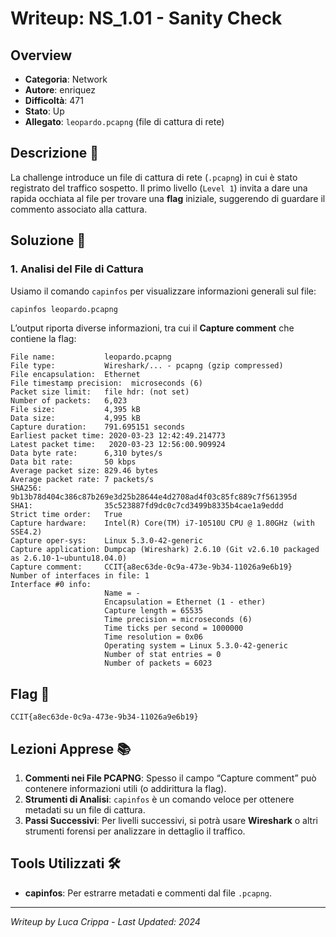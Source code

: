 # Writeup: NS_1.01 - Sanity Check

## Overview
- **Categoria**: Network  
- **Autore**: enriquez  
- **Difficoltà**: 471  
- **Stato**: Up  
- **Allegato**: `leopardo.pcapng` (file di cattura di rete)

## Descrizione 📝
La challenge introduce un file di cattura di rete (`.pcapng`) in cui è stato registrato del traffico sospetto. Il primo livello (`Level 1`) invita a dare una rapida occhiata al file per trovare una **flag** iniziale, suggerendo di guardare il commento associato alla cattura.

## Soluzione 🎯

### 1. Analisi del File di Cattura
Usiamo il comando `capinfos` per visualizzare informazioni generali sul file:
```bash
capinfos leopardo.pcapng
```
L’output riporta diverse informazioni, tra cui il **Capture comment** che contiene la flag:

```
File name:           leopardo.pcapng
File type:           Wireshark/... - pcapng (gzip compressed)
File encapsulation:  Ethernet
File timestamp precision:  microseconds (6)
Packet size limit:   file hdr: (not set)
Number of packets:   6,023
File size:           4,395 kB
Data size:           4,995 kB
Capture duration:    791.695151 seconds
Earliest packet time: 2020-03-23 12:42:49.214773
Latest packet time:   2020-03-23 12:56:00.909924
Data byte rate:      6,310 bytes/s
Data bit rate:       50 kbps
Average packet size: 829.46 bytes
Average packet rate: 7 packets/s
SHA256:              9b13b78d404c386c87b269e3d25b28644e4d2708ad4f03c85fc889c7f561395d
SHA1:                35c523887fd9dc0c7cd3499b8335b4cae1a9eddd
Strict time order:   True
Capture hardware:    Intel(R) Core(TM) i7-10510U CPU @ 1.80GHz (with SSE4.2)
Capture oper-sys:    Linux 5.3.0-42-generic
Capture application: Dumpcap (Wireshark) 2.6.10 (Git v2.6.10 packaged as 2.6.10-1~ubuntu18.04.0)
Capture comment:     CCIT{a8ec63de-0c9a-473e-9b34-11026a9e6b19}
Number of interfaces in file: 1
Interface #0 info:
                     Name = -
                     Encapsulation = Ethernet (1 - ether)
                     Capture length = 65535
                     Time precision = microseconds (6)
                     Time ticks per second = 1000000
                     Time resolution = 0x06
                     Operating system = Linux 5.3.0-42-generic
                     Number of stat entries = 0
                     Number of packets = 6023

```

## Flag 🏁
```
CCIT{a8ec63de-0c9a-473e-9b34-11026a9e6b19}
```

## Lezioni Apprese 📚
1. **Commenti nei File PCAPNG**: Spesso il campo “Capture comment” può contenere informazioni utili (o addirittura la flag).  
2. **Strumenti di Analisi**: `capinfos` è un comando veloce per ottenere metadati su un file di cattura.  
3. **Passi Successivi**: Per livelli successivi, si potrà usare **Wireshark** o altri strumenti forensi per analizzare in dettaglio il traffico.

## Tools Utilizzati 🛠️
- **capinfos**: Per estrarre metadati e commenti dal file `.pcapng`.

---

*Writeup by Luca Crippa - Last Updated: 2024*
